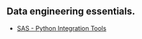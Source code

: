 ## Data engineering essentials.
- [SAS - Python Integration Tools](https://developer.sas.com/guides/python.html)
